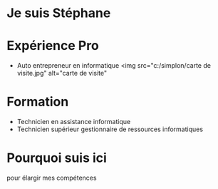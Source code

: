 # Je suis Stéphane

# Expérience Pro

* Auto entrepreneur en informatique
<img src="c:/simplon/carte de visite.jpg" alt="carte de visite"

# Formation

* Technicien en assistance informatique
* Technicien supérieur gestionnaire de ressources informatiques

# Pourquoi suis ici

pour élargir mes compétences